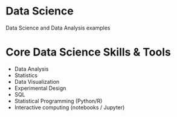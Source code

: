 # Data Science
Data Science and Data Analysis examples

# Core Data Science Skills & Tools

* Data Analysis
* Statistics
* Data Visualization
* Experimental Design
* SQL
* Statistical Programming (Python/R)
* Interactive computing (notebooks / Jupyter)

